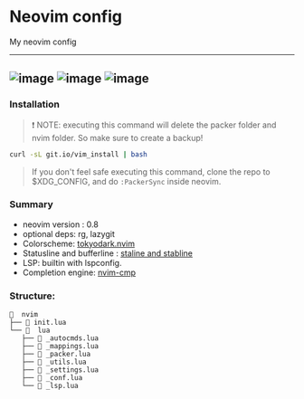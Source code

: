 # Neovim config
My neovim config

---
![image](https://user-images.githubusercontent.com/77913442/146633265-bdbcdae3-29b2-4058-b217-d5f2b162af40.png)
![image](https://user-images.githubusercontent.com/77913442/146633549-c098e7ca-6f6d-4740-8ab6-531d8a030555.png)
![image](https://user-images.githubusercontent.com/77913442/146633580-3fa0430e-228e-4010-97ca-46ea58cffc14.png)
---
<!-- Previous screenshots
![image](https://user-images.githubusercontent.com/77913442/136957780-0459199a-c79d-43d2-9f13-7a9c8011cd71.png)
* Colorscheme: [custom](https://github.com/tamton-aquib/nvim/blob/main/lua/custom/noice_dark.lua)
-->

### Installation
> ❗ NOTE: executing this command will delete the packer folder and nvim folder. So make sure to create a backup!
```bash
curl -sL git.io/vim_install | bash
```
> If you don't feel safe executing this command, clone the repo to $XDG_CONFIG, and do `:PackerSync` inside neovim.

### Summary

* neovim version : 0.8
* optional deps: rg, lazygit
* Colorscheme: [tokyodark.nvim](https://github.com/tiagovla/tokyodark.nvim)
* Statusline and bufferline : [staline and stabline](https://github.com/tamton-aquib/staline.nvim)
* LSP: builtin with lspconfig.
* Completion engine: [nvim-cmp](https://github.com/hrsh7th/nvim-cmp)

### Structure:

```
  nvim
├──  init.lua
└──   lua
   ├──  _autocmds.lua
   ├──  _mappings.lua
   ├──  _packer.lua
   ├──  _utils.lua
   ├──  _settings.lua
   ├──  _conf.lua
   └──  _lsp.lua
```
